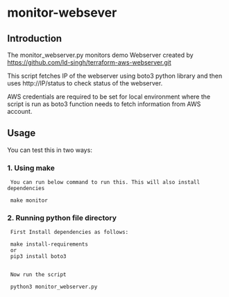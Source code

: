 # monitor-websever
## Introduction

The monitor_webserver.py monitors demo Webserver created by https://github.com/ld-singh/terraform-aws-webserver.git

This script fetches IP of the webserver using boto3 python library and then uses http://IP/status to check status of the webserver. 

AWS credentials are required to be set for local environment where the script is run as boto3 function needs to fetch information from AWS account.

 
## Usage

You can test this in two ways:
### 1. Using make
     You can run below command to run this. This will also install dependencies
     
     make monitor
### 2. Running python file directory

     First Install dependencies as follows:
     
     make install-requirements
     or
     pip3 install boto3
     
     
     Now run the script
     
     python3 monitor_webserver.py
   
